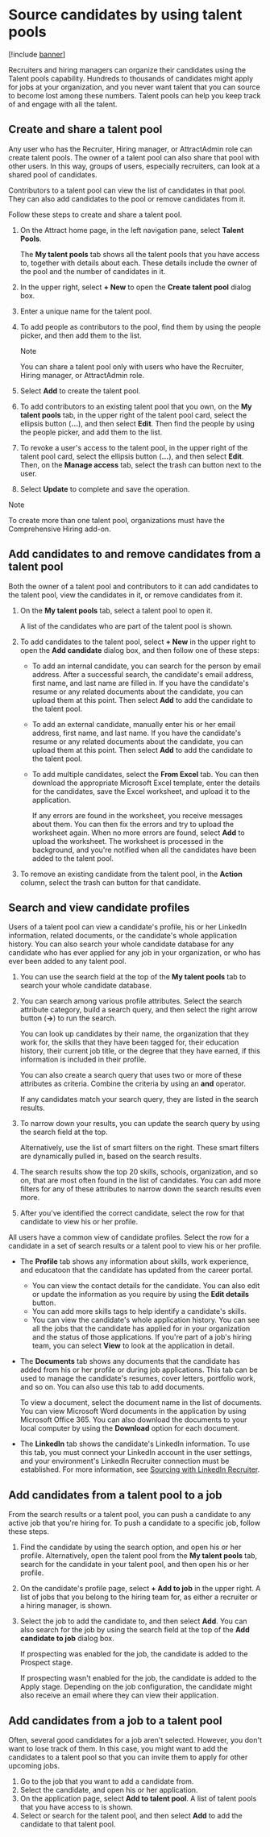 Source candidates by using talent pools
===

[!include [banner](includes/banner.md)]

Recruiters and hiring managers can organize their candidates using the Talent pools capability. Hundreds to thousands of candidates might apply for jobs at your organization, and you never want talent that you can source to become lost among these numbers. Talent pools can help you keep track of and engage with all the talent.

Create and share a talent pool
---

Any user who has the Recruiter, Hiring manager, or AttractAdmin role can create talent pools. The owner of a talent pool can also share that pool with other users. In this way, groups of users, especially recruiters, can look at a shared pool of candidates.

Contributors to a talent pool can view the list of candidates in that pool. They can also add candidates to the pool or remove candidates from it.

Follow these steps to create and share a talent pool.

1. On the Attract home page, in the left navigation pane, select **Talent Pools**.

    The **My talent pools** tab shows all the talent pools that you have access to, together with details about each. These details include the owner of the pool and the number of candidates in it.

2. In the upper right, select **+ New** to open the **Create talent pool** dialog box.
3. Enter a unique name for the talent pool.
4. To add people as contributors to the pool, find them by using the people picker, and then add them to the list. 

    > [!NOTE]
    > You can share a talent pool only with users who have the Recruiter, Hiring manager, or AttractAdmin role.

5. Select **Add** to create the talent pool.
6. To add contributors to an existing talent pool that you own, on the **My talent pools** tab, in the upper right of the talent pool card, select the ellipsis button (**…**), and then select **Edit**. Then find the people by using the people picker, and add them to the list. 
7. To revoke a user's access to the talent pool, in the upper right of the talent pool card, select the ellipsis button (**…**), and then select **Edit**. Then, on the **Manage access** tab, select the trash can button next to the user.
8. Select **Update** to complete and save the operation.

> [!NOTE]
> To create more than one talent pool, organizations must have the Comprehensive Hiring add-on.

Add candidates to and remove candidates from a talent pool 
---

Both the owner of a talent pool and contributors to it can add candidates to the talent pool, view the candidates in it, or remove candidates from it.

1. On the **My talent pools** tab, select a talent pool to open it.

    A list of the candidates who are part of the talent pool is shown.

2. To add candidates to the talent pool, select **+ New** in the upper right to open the **Add candidate** dialog box, and then follow one of these steps:

    - To add an internal candidate, you can search for the person by email address. After a successful search, the candidate's email address, first name, and last name are filled in. If you have the candidate's resume or any related documents about the candidate, you can upload them at this point. Then select **Add** to add the candidate to the talent pool.
    - To add an external candidate, manually enter his or her email address, first name, and last name. If you have the candidate's resume or any related documents about the candidate, you can upload them at this point. Then select **Add** to add the candidate to the talent pool.
    - To add multiple candidates, select the **From Excel** tab. You can then download the appropriate Microsoft Excel template, enter the details for the candidates, save the Excel worksheet, and upload it to the application.

        If any errors are found in the worksheet, you receive messages about them. You can then fix the errors and try to upload the worksheet again. When no more errors are found, select **Add** to upload the worksheet. The worksheet is processed in the background, and you're notified when all the candidates have been added to the talent pool.

3. To remove an existing candidate from the talent pool, in the **Action** column, select the trash can button for that candidate.

Search and view candidate profiles
---

Users of a talent pool can view a candidate's profile, his or her LinkedIn information, related documents, or the candidate's whole application history. You can also search your whole candidate database for any candidate who has ever applied for any job in your organization, or who has ever been added to any talent pool.

1. You can use the search field at the top of the **My talent pools** tab to search your whole candidate database.
2. You can search among various profile attributes. Select the search attribute category, build a search query, and then select the right arrow button (**-\>**) to run the search.

    You can look up candidates by their name, the organization that they work for, the skills that they have been tagged for, their education history, their current job title, or the degree that they have earned, if this information is included in their profile.

    You can also create a search query that uses two or more of these attributes as criteria. Combine the criteria by using an **and** operator.

    If any candidates match your search query, they are listed in the search results.

3. To narrow down your results, you can update the search query by using the search field at the top.

    Alternatively, use the list of smart filters on the right. These smart filters are dynamically pulled in, based on the search results.

4. The search results show the top 20 skills, schools, organization, and so on, that are most often found in the list of candidates. You can add more filters for any of these attributes to narrow down the search results even more.
5. After you've identified the correct candidate, select the row for that candidate to view his or her profile.

All users have a common view of candidate profiles. Select the row for a candidate in a set of search results or a talent pool to view his or her profile.

- The **Profile** tab shows any information about skills, work experience, and educatoon that the candidate has updated from the career portal.

    - You can view the contact details for the candidate. You can also edit or update the information as you require by using the **Edit details** button.
    - You can add more skills tags to help identify a candidate's skills.
    - You can view the candidate's whole application history. You can see all the jobs that the candidate has applied for in your organization and the status of those applications. If you're part of a job's hiring team, you can select **View** to look at the application in detail.

- The **Documents** tab shows any documents that the candidate has added from his or her profile or during job applications. This tab can be used to manage the candidate's resumes, cover letters, portfolio work, and so on. You can also use this tab to add documents.

    To view a document, select the document name in the list of documents. You can view Microsoft Word documents in the application by using Microsoft Office 365. You can also download the documents to your local computer by using the **Download** option for each document.

- The **LinkedIn** tab shows the candidate's LinkedIn information. To use this tab, you must connect your LinkedIn account in the user settings, and your environment's LinkedIn Recruiter connection must be established. For more information, see [Sourcing with LinkedIn Recruiter](./attract-linked-in-recruiter.md).

Add candidates from a talent pool to a job
---

From the search results or a talent pool, you can push a candidate to any active job that you're hiring for. To push a candidate to a specific job, follow these steps.

1. Find the candidate by using the search option, and open his or her profile. Alternatively, open the talent pool from the **My talent pools** tab, search for the candidate in your talent pool, and then open his or her profile.
2. On the candidate's profile page, select **+ Add to job** in the upper right. A list of jobs that you belong to the hiring team for, as either a recruiter or a hiring manager, is shown.
3. Select the job to add the candidate to, and then select **Add**. You can also search for the job by using the search field at the top of the **Add candidate to job** dialog box.

    If prospecting was enabled for the job, the candidate is added to the Prospect stage.

    If prospecting wasn't enabled for the job, the candidate is added to the Apply stage. Depending on the job configuration, the candidate might also receive an email where they can view their application.

Add candidates from a job to a talent pool
---

Often, several good candidates for a job aren't selected. However, you don't want to lose track of them. In this case, you might want to add the candidates to a talent pool so that you can invite them to apply for other upcoming jobs.

1. Go to the job that you want to add a candidate from.
2. Select the candidate, and open his or her application.
3. On the application page, select **Add to talent pool**. A list of talent pools that you have access to is shown.
4. Select or search for the talent pool, and then select **Add** to add the candidate to that talent pool.
